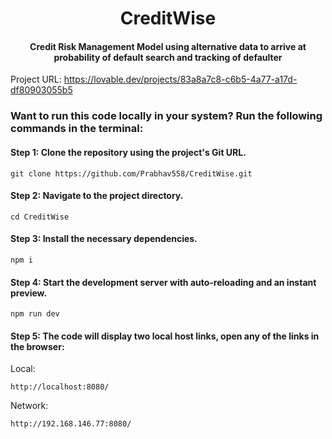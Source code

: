 <h1 align="center">CreditWise</h1>
<h4 align="center"> Credit Risk Management Model using alternative data to arrive at probability of default search and tracking of defaulter</h4>

Project URL: https://lovable.dev/projects/83a8a7c8-c6b5-4a77-a17d-df80903055b5

### Want to run this code locally in your system? Run the following commands in the terminal:

#### Step 1: Clone the repository using the project's Git URL.
```
git clone https://github.com/Prabhav558/CreditWise.git
```

#### Step 2: Navigate to the project directory.
```
cd CreditWise
```

#### Step 3: Install the necessary dependencies.
```
npm i
```

#### Step 4: Start the development server with auto-reloading and an instant preview.
```
npm run dev
```

#### Step 5: The code will display two local host links, open any of the links in the browser:
   
   Local:
   ```
   http://localhost:8080/
   ```
   Network:
   ``` 
   http://192.168.146.77:8080/
   ```

